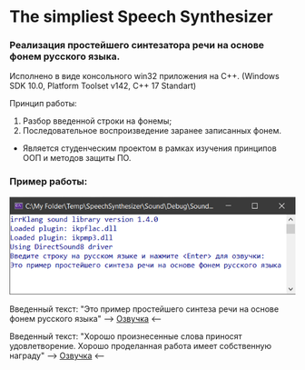 # The simpliest Speech Synthesizer

### Реализация простейшего синтезатора речи на основе фонем русского языка. 
Исполнено в виде консольного win32 приложения на C++. 
(Windows SDK 10.0, Platform Toolset v142, C++ 17 Standart)

Принцип работы:
1. Разбор введенной строки на фонемы;
2. Последовательное воспроизведение заранее записанных фонем.

* Является студенческим проектом в рамках изучения принципов ООП и методов защиты ПО.


### Пример работы:
![Screenshot](readme/App-screen.png)

Введенный текст: "Это пример простейшего синтеза речи на основе фонем русского языка"
--> [Озвучка](readme/first.m4a) <-- 

Введенный текст: "Хорошо произнесенные слова приносят удовлетворение. Хорошо проделанная работа имеет собственную награду"
--> [Озвучка](readme/second.m4a) <-- 